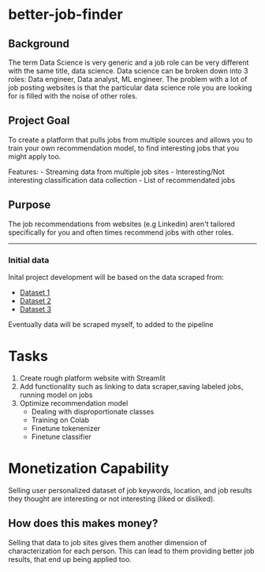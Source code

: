 # better-job-finder

## Background

The term Data Science is very generic and a job role can be very different with the same title, data science. Data science can be broken down into 3 roles: Data engineer, Data analyst, ML engineer. The problem with a lot of job posting websites is that the particular data science role you are looking for is filled with the noise of other roles.

## Project Goal

To create a platform that pulls jobs from multiple sources and allows you to train your own recommendation model, to find interesting jobs that you might apply too.

Features:
    - Streaming data from multiple job sites
    - Interesting/Not interesting classification data collection
    - List of recommendated jobs

## Purpose

The job recommendations from websites (e.g Linkedin) aren't tailored specifically for you and often times recommend jobs with other roles.

----------------------------------------------------------------------------------------------------

### Initial data
Inital project development will be based on the data scraped from:

- [Dataset 1](https://www.kaggle.com/jobspikr/data-scientist-job-postings-from-the-usa)
- [Dataset 2](https://www.kaggle.com/rashikrahmanpritom/data-science-job-posting-on-glassdoor)
- [Dataset 3](https://www.kaggle.com/andrewmvd/data-scientist-jobs)

Eventually data will be scraped myself, to added to the pipeline

# Tasks
1. Create rough platform website with Streamlit
2. Add functionality such as linking to data scraper,saving labeled jobs, running model on jobs
3. Optimize recommendation model
    - Dealing with disproportionate classes
    - Training on Colab
    - Finetune tokenenizer
    - Finetune classifier



# Monetization Capability
Selling user personalized dataset of job keywords, location, and job results they thought are interesting or not interesting (liked or disliked).

## How does this makes money?
Selling that data to job sites gives them another dimension of characterization for each person. This can lead to them providing better job results, that end up being applied too.